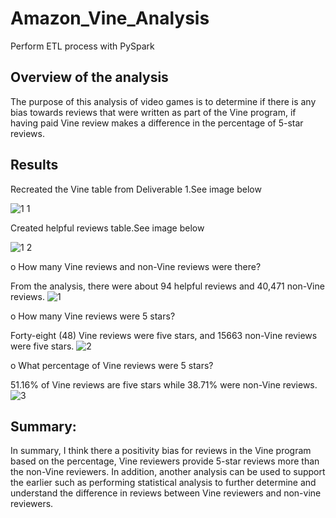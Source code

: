 # Amazon_Vine_Analysis
Perform ETL process with PySpark

## Overview of the analysis

The purpose of this analysis of video games is to determine if there is any bias towards reviews that were written as part of the Vine program, if having paid Vine review makes a difference in the percentage of 5-star reviews.

## Results
Recreated the Vine table from Deliverable 1.See image below

![1 1](https://user-images.githubusercontent.com/105121697/187115559-ba1a8448-b2e7-4c0f-a902-27435b28494d.png)


Created helpful reviews table.See image below

![1 2](https://user-images.githubusercontent.com/105121697/187115593-51c0b236-142b-4ddf-8471-f394388027db.png)
 
o	How many Vine reviews and non-Vine reviews were there?

From the analysis, there were about 94 helpful reviews and 40,471 non-Vine reviews.
![1](https://user-images.githubusercontent.com/105121697/187115618-6c6312de-d314-40bf-8cde-3d40e688acc1.png)
 
o	How many Vine reviews were 5 stars? 

Forty-eight (48) Vine reviews were five stars, and 15663 non-Vine reviews were five stars.
![2](https://user-images.githubusercontent.com/105121697/187115652-c0a60e3b-9d25-4387-abf7-40cfd10dad4d.png)

o	What percentage of Vine reviews were 5 stars? 

51.16% of Vine reviews are five stars while 38.71% were non-Vine reviews.
![3](https://user-images.githubusercontent.com/105121697/187115695-9a51c271-c81a-43eb-8735-bebdc7655e25.png)

## Summary: 
In summary, I think there a positivity bias for reviews in the Vine program based on the percentage, Vine reviewers provide 5-star reviews more than the non-Vine reviewers. In addition, another analysis can be used to support the earlier such as performing statistical analysis to further determine and understand the difference in reviews between Vine reviewers and non-vine reviewers.
